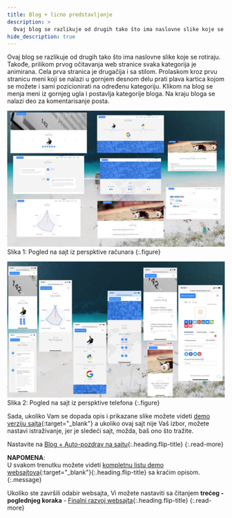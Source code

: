 ```yaml
---
title: Blog + licno predstavljanje
description: >
  Ovaj blog se razlikuje od drugih tako što ima naslovne slike koje se rotiraju. Takođe, prilikom prvog očitavanja web stranice... tekst Milovan Tomašević...
hide_description: true
---
```


Ovaj blog se razlikuje od drugih tako što ima naslovne slike koje se rotiraju. Takođe, prilikom prvog očitavanja web stranice svaka kategorija je animirana. Cela prva stranica je drugačija i sa stilom. Prolaskom kroz prvu stranicu meni koji se nalazi u gornjem desnom delu prati plava kartica kojom se možete i sami pozicionirati na određenu kategoriju. Klikom na blog se menja meni iz gornjeg ugla i postavlja kategorije bloga. Na kraju bloga se nalazi deo za komentarisanje posta.

![](/assets/img/sites/demo8/screenshot-from-mac.jpg)
Slika 1: Pogled na sajt iz perspktive računara
{:.figure}

![](/assets/img/sites/demo8/screenshot-from-iphone.jpg)
Slika 2: Pogled na sajt iz perspktive telefona
{:.figure}


Sada, ukoliko Vam se dopada opis i prikazane slike možete videti [demo verziju sajta][demo8]{:target="_blank"} a ukoliko ovaj sajt nije Vaš izbor, možete nastavi istraživanje, jer je sledeći sajt, možda, baš ono što tražite.


Nastavite na [Blog + Auto-pozdrav na sajtu]{:.heading.flip-title}
{:.read-more}

**NAPOMENA**: <br>U svakom trenutku možete videti [kompletnu listu demo websajtova]{:target="_blank"}{:.heading.flip-title} sa kraćim opisom.
{:.message}


Ukoliko ste završili odabir websajta, Vi možete nastaviti sa čitanjem **trećeg - poglednjeg koraka** - [Finalni razvoj websajta]{:.heading.flip-title}
{:.read-more}

[demo8]: https://www.demo.milovantomasevic.rs/demo8
[Blog + Auto-pozdrav na sajtu]: blog-auto-pozdrav-na-sajtu.md
[kompletnu listu demo websajtova]: https://www.demo.milovantomasevic.rs/
[Finalni razvoj websajta]: ../finalni-razvoj-websajta.md